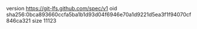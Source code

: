 version https://git-lfs.github.com/spec/v1
oid sha256:0bca893660ccfa5ba1b1d93d04f6946e70a1d9221d5ea3f1f94070cf846ca321
size 11123
